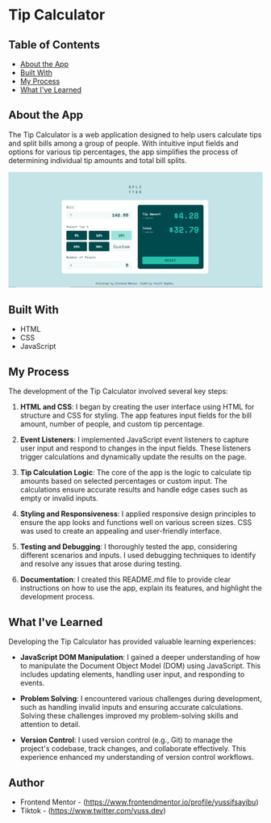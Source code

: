 
# Tip Calculator

## Table of Contents

- [About the App](#about-the-app)
- [Built With](#built-with)
- [My Process](#my-process)
- [What I've Learned](#what-ive-learned)

## About the App

The Tip Calculator is a web application designed to help users calculate tips and split bills among a group of people. With intuitive input fields and options for various tip percentages, the app simplifies the process of determining individual tip amounts and total bill splits.

![Tip Calculator Screenshot](design/complete-results.PNG)

## Built With

- HTML
- CSS
- JavaScript

## My Process

The development of the Tip Calculator involved several key steps:

1. **HTML and CSS**: I began by creating the user interface using HTML for structure and CSS for styling. The app features input fields for the bill amount, number of people, and custom tip percentage.

2. **Event Listeners**: I implemented JavaScript event listeners to capture user input and respond to changes in the input fields. These listeners trigger calculations and dynamically update the results on the page.

3. **Tip Calculation Logic**: The core of the app is the logic to calculate tip amounts based on selected percentages or custom input. The calculations ensure accurate results and handle edge cases such as empty or invalid inputs.

4. **Styling and Responsiveness**: I applied responsive design principles to ensure the app looks and functions well on various screen sizes. CSS was used to create an appealing and user-friendly interface.

5. **Testing and Debugging**: I thoroughly tested the app, considering different scenarios and inputs. I used debugging techniques to identify and resolve any issues that arose during testing.

6. **Documentation**: I created this README.md file to provide clear instructions on how to use the app, explain its features, and highlight the development process.

## What I've Learned

Developing the Tip Calculator has provided valuable learning experiences:

- **JavaScript DOM Manipulation**: I gained a deeper understanding of how to manipulate the Document Object Model (DOM) using JavaScript. This includes updating elements, handling user input, and responding to events.

- **Problem Solving**: I encountered various challenges during development, such as handling invalid inputs and ensuring accurate calculations. Solving these challenges improved my problem-solving skills and attention to detail.

- **Version Control**: I used version control (e.g., Git) to manage the project's codebase, track changes, and collaborate effectively. This experience enhanced my understanding of version control workflows.

## Author

- Frontend Mentor - (https://www.frontendmentor.io/profile/yussifsayibu)
- Tiktok - (https://www.twitter.com/yuss.dev)